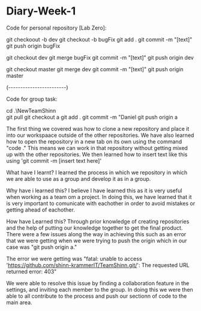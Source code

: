 # Diary-Week-1
Code for personal repository [Lab Zero]:

git checkoout -b dev 
 git checkout -b bugFix
  git add .
   git commit -m "[text]"
    git push origin bugFix

git checkout dev
 git merge bugFix
  git commit -m "[text]"
   git push origin dev

git checkout master
 git merge dev
  git commit -m "[text]"
   git push origin master

(------------------------)

Code for group task:

cd .\NewTeamShinn\
 git pull 
  git checkout a
   git add .
    git commit -m "Daniel
     git push origin a

The first thing we covered was how to clone a new repository and place it into our workspaace outside of the other repositories. We have also learned how to open the repository in a new tab on its own using the command "code ." This means we can work in that repository without getting mixed up with the other repositories. We then learned how to insert text like this using 'git commit -m [insert text here]'


What have I learnt?
I learned the process in which we repository in which we are able to use as a group and develop it as in a group.

Why have i learned this?
I believe I have learned this as it is very useful when working as a team om a project. In doing this, we have learned that it is 
very important to comunicate with eachother in order to avoid mistakes or getting ahead of eachother.

How have Learned this?
Through prior knowledge of creating repositories and the help of putting our knowledge together to get the final product.
There were a few issues along the way in achieving this such as an error that we were getting when we were trying to push the origin
which in our case was "git push origin a."

The error we were getting was "fatal: unable to access 'https://github.com/shinn-krammerIT/TeamShinn.git/': The requested URL returned error: 403"

We were able to resolve this issue by finding a collaboration feature in the settings, and inviting each member to the group. In doing this
we were then able to all contribute to the process and push our sectionn of code to the main area.


